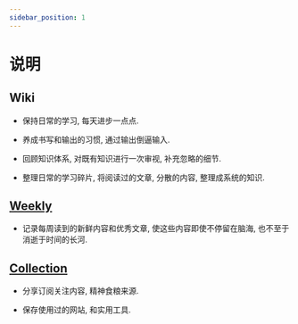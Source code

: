 ```yaml
---
sidebar_position: 1
---
```


# 说明

## Wiki

- 保持日常的学习, 每天进步一点点.

- 养成书写和输出的习惯, 通过输出倒逼输入.

- 回顾知识体系, 对既有知识进行一次审视, 补充忽略的细节.

- 整理日常的学习碎片, 将阅读过的文章, 分散的内容, 整理成系统的知识.

## [Weekly](/docs/weekly)

- 记录每周读到的新鲜内容和优秀文章, 使这些内容即使不停留在脑海, 也不至于消逝于时间的长河.

## [Collection](/docs/category/collection)

- 分享订阅关注内容, 精神食粮来源.

- 保存使用过的网站, 和实用工具.
